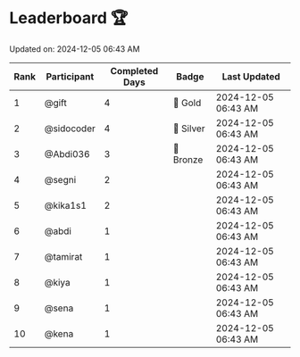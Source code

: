 # Leaderboard 🏆

Updated on: 2024-12-05 06:43 AM

| Rank | Participant       | Completed Days | Badge      | Last Updated         |
|------|-------------------|----------------|------------|----------------------|
| 1    | @gift             | 4              | 🏅 Gold     | 2024-12-05 06:43 AM |
| 2    | @sidocoder        | 4              | 🥈 Silver   | 2024-12-05 06:43 AM |
| 3    | @Abdi036          | 3              | 🥉 Bronze   | 2024-12-05 06:43 AM |
| 4    | @segni            | 2              |            | 2024-12-05 06:43 AM |
| 5    | @kika1s1          | 2              |            | 2024-12-05 06:43 AM |
| 6    | @abdi             | 1              |            | 2024-12-05 06:43 AM |
| 7    | @tamirat          | 1              |            | 2024-12-05 06:43 AM |
| 8    | @kiya             | 1              |            | 2024-12-05 06:43 AM |
| 9    | @sena             | 1              |            | 2024-12-05 06:43 AM |
| 10   | @kena             | 1              |            | 2024-12-05 06:43 AM |
